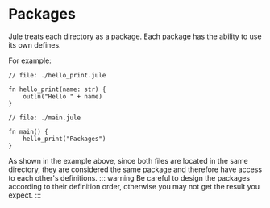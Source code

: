 # Packages
Jule treats each directory as a package. Each package has the ability to use its own defines.

For example: 
```jule
// file: ./hello_print.jule

fn hello_print(name: str) {
    outln("Hello " + name)
}
```
```jule
// file: ./main.jule

fn main() {
    hello_print("Packages")
}
```
As shown in the example above, since both files are located in the same directory, they are considered the same package and therefore have access to each other's definitions.
::: warning
Be careful to design the packages according to their definition order, otherwise you may not get the result you expect.
:::
